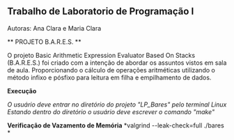 ## Trabalho de Laboratorio de Programação I ##
Autoras: Ana Clara e Maria Clara

** PROJETO B.A.R.E.S. **

O projeto Basic Arithmetic Expression Evaluator Based On Stacks (B.A.R.E.S.) foi criado com a intenção de abordar os assuntos vistos em sala de aula.
Proporcionando o cálculo de operações aritméticas utilizando o método infixo e pósfixo para leitura em filha e empilhamento de dados.

**Execução**

*O usuário deve entrar no diretório do projeto "LP_Bares" pelo terminal Linux*
*Estando dentro do diretório o usuário deve escrever o comando "make"*

**Verificação de Vazamento de Memória**
*valgrind --leak-check=full ./bares *
